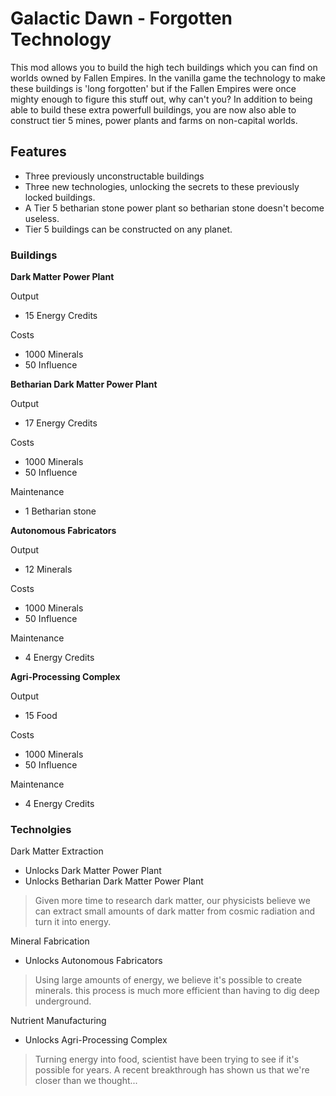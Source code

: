 # Galactic Dawn - Forgotten Technology

This mod allows you to build the high tech buildings which you can find on worlds owned by Fallen Empires.
In the vanilla game the technology to make these buildings is 'long forgotten' but if the Fallen Empires were once mighty enough to figure this stuff out, why can't you?
In addition to being able to build these extra powerfull buildings, you are now also able to construct tier 5 mines, power plants and farms on non-capital worlds. 

## Features
- Three previously unconstructable buildings
- Three new technologies, unlocking the secrets to these previously locked buildings.
- A Tier 5 betharian stone power plant so betharian stone doesn't become useless.
- Tier 5 buildings can be constructed on any planet.


### Buildings

**Dark Matter Power Plant**

Output

- 15 Energy Credits

Costs

- 1000 Minerals
- 50 Influence

**Betharian Dark Matter Power Plant**

Output

- 17 Energy Credits

Costs

- 1000 Minerals
- 50 Influence

Maintenance

- 1 Betharian stone


**Autonomous Fabricators**

Output

- 12 Minerals

Costs

- 1000 Minerals
- 50 Influence

Maintenance

- 4 Energy Credits

**Agri-Processing Complex**

Output

- 15 Food

Costs

- 1000 Minerals
- 50 Influence

Maintenance

- 4 Energy Credits

### Technolgies
Dark Matter Extraction

- Unlocks Dark Matter Power Plant
- Unlocks Betharian Dark Matter Power Plant

> Given more time to research dark matter, our physicists believe we can extract small amounts of dark matter from cosmic radiation and turn it into energy.

Mineral Fabrication

- Unlocks Autonomous Fabricators

> Using large amounts of energy, we believe it's possible to create minerals. this process is much more efficient than having to dig deep underground.

Nutrient Manufacturing

- Unlocks Agri-Processing Complex

> Turning energy into food, scientist have been trying to see if it's possible for years. A recent breakthrough has shown us that we're closer than we thought...